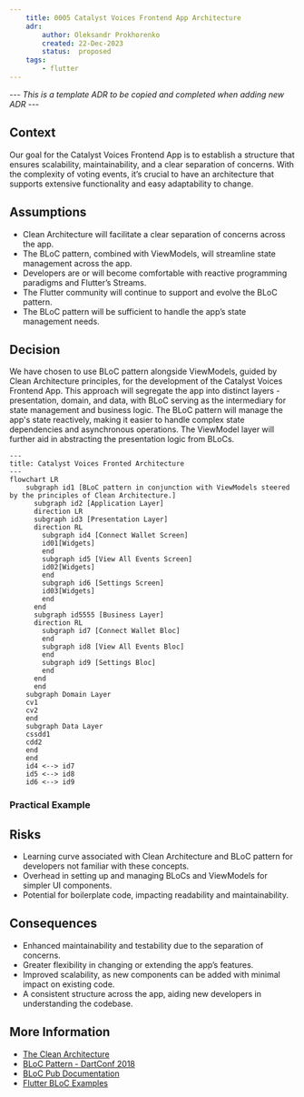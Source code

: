 ```yaml
---
    title: 0005 Catalyst Voices Frontend App Architecture
    adr:
        author: Oleksandr Prokhorenko
        created: 22-Dec-2023
        status:  proposed
    tags:
        - flutter
---
```


--- *This is a template ADR to be copied and completed when adding new ADR* ---

## Context

Our goal for the Catalyst Voices Frontend App is to establish a structure that ensures scalability,
maintainability, and a clear separation of concerns. With the complexity of voting events,
it’s crucial to have an architecture that supports extensive functionality and easy adaptability to change.

## Assumptions

* Clean Architecture will facilitate a clear separation of concerns across the app.
* The BLoC pattern, combined with ViewModels, will streamline state management across the app.
* Developers are or will become comfortable with reactive programming paradigms and Flutter’s Streams.
* The Flutter community will continue to support and evolve the BLoC pattern.
* The BLoC pattern will be sufficient to handle the app’s state management needs.

## Decision

We have chosen to use BLoC pattern alongside ViewModels, guided by Clean Architecture principles,
for the development of the Catalyst Voices Frontend App.
This approach will segregate the app into distinct layers - presentation, domain, and data,
with BLoC serving as the intermediary for state management and business logic.
The BLoC pattern will manage the app's state reactively,
making it easier to handle complex state dependencies and asynchronous operations.
The ViewModel layer will further aid in abstracting the presentation logic from BLoCs.

```mermaid
---
title: Catalyst Voices Fronted Architecture
---
flowchart LR
    subgraph id1 [BLoC pattern in conjunction with ViewModels steered by the principles of Clean Architecture.]
      subgraph id2 [Application Layer]
      direction LR
      subgraph id3 [Presentation Layer]
      direction RL
        subgraph id4 [Connect Wallet Screen]
        id01[Widgets]
        end
        subgraph id5 [View All Events Screen]
        id02[Widgets]
        end
        subgraph id6 [Settings Screen]
        id03[Widgets]
        end
      end
      subgraph id5555 [Business Layer]
      direction RL
        subgraph id7 [Connect Wallet Bloc]
        end
        subgraph id8 [View All Events Bloc]
        end
        subgraph id9 [Settings Bloc]
        end
      end
      end
    subgraph Domain Layer
    cv1
    cv2
    end
    subgraph Data Layer
    cssdd1
    cdd2
    end
    end
    id4 <--> id7
    id5 <--> id8
    id6 <--> id9
```



### Practical Example



## Risks

* Learning curve associated with Clean Architecture and BLoC pattern for developers not familiar with these concepts.
* Overhead in setting up and managing BLoCs and ViewModels for simpler UI components.
* Potential for boilerplate code, impacting readability and maintainability.

## Consequences

* Enhanced maintainability and testability due to the separation of concerns.
* Greater flexibility in changing or extending the app’s features.
* Improved scalability, as new components can be added with minimal impact on existing code.
* A consistent structure across the app, aiding new developers in understanding the codebase.

## More Information

* [The Clean Architecture](https://blog.cleancoder.com/uncle-bob/2012/08/13/the-clean-architecture.html)
* [BLoC Pattern - DartConf 2018](https://youtu.be/PLHln7wHgPE?si=QJ8hXOCWz2WIYFye)
* [BLoC Pub Documentation](https://bloclibrary.dev/)
* [Flutter BLoC Examples](https://github.com/felangel/bloc/tree/master/examples)
